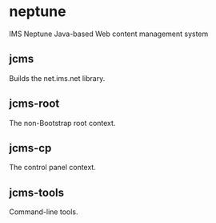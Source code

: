 # neptune
IMS Neptune Java-based Web content management system

## jcms
Builds the net.ims.net library.

## jcms-root
The non-Bootstrap root context.

## jcms-cp
The control panel context.

## jcms-tools
Command-line tools.
